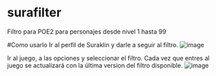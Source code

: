 # surafilter
Filtro para POE2 para personajes desde nivel 1 hasta 99

#Como usarlo
Ir al perfil de Suraklin y darle a seguir al filtro.
![image](https://github.com/user-attachments/assets/b368ca80-ac73-4470-9b45-7c4bbcdb1ea1)

Ir al juego, a las opciones y seleccionar el filtro. Cada vez que entres al juego se actualizará con la última version del filtro disponible.
![image](https://github.com/user-attachments/assets/a773fbfc-252a-4fb3-8073-27cd5cccf8ee)


